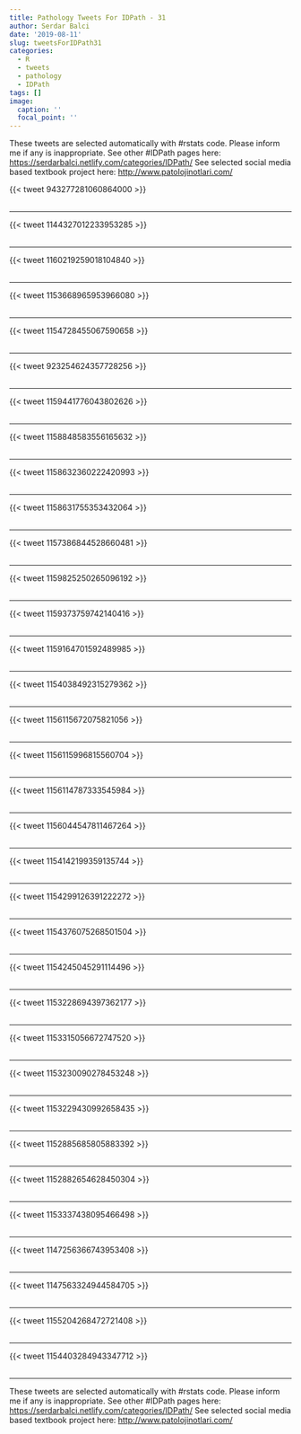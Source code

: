 ```yaml
---
title: Pathology Tweets For IDPath - 31
author: Serdar Balci
date: '2019-08-11'
slug: tweetsForIDPath31
categories:
  - R
  - tweets
  - pathology
  - IDPath
tags: []
image:
  caption: ''
  focal_point: ''
---
```



These tweets are selected automatically with #rstats code. Please inform me if any is inappropriate.
See other #IDPath pages here: https://serdarbalci.netlify.com/categories/IDPath/ 
See selected social media based textbook project here: http://www.patolojinotlari.com/

{{< tweet 943277281060864000 >}}
<br>
<br>
<hr>
{{< tweet 1144327012233953285 >}}
<br>
<br>
<hr>
{{< tweet 1160219259018104840 >}}
<br>
<br>
<hr>
{{< tweet 1153668965953966080 >}}
<br>
<br>
<hr>
{{< tweet 1154728455067590658 >}}
<br>
<br>
<hr>
{{< tweet 923254624357728256 >}}
<br>
<br>
<hr>
{{< tweet 1159441776043802626 >}}
<br>
<br>
<hr>
{{< tweet 1158848583556165632 >}}
<br>
<br>
<hr>
{{< tweet 1158632360222420993 >}}
<br>
<br>
<hr>
{{< tweet 1158631755353432064 >}}
<br>
<br>
<hr>
{{< tweet 1157386844528660481 >}}
<br>
<br>
<hr>
{{< tweet 1159825250265096192 >}}
<br>
<br>
<hr>
{{< tweet 1159373759742140416 >}}
<br>
<br>
<hr>
{{< tweet 1159164701592489985 >}}
<br>
<br>
<hr>
{{< tweet 1154038492315279362 >}}
<br>
<br>
<hr>
{{< tweet 1156115672075821056 >}}
<br>
<br>
<hr>
{{< tweet 1156115996815560704 >}}
<br>
<br>
<hr>
{{< tweet 1156114787333545984 >}}
<br>
<br>
<hr>
{{< tweet 1156044547811467264 >}}
<br>
<br>
<hr>
{{< tweet 1154142199359135744 >}}
<br>
<br>
<hr>
{{< tweet 1154299126391222272 >}}
<br>
<br>
<hr>
{{< tweet 1154376075268501504 >}}
<br>
<br>
<hr>
{{< tweet 1154245045291114496 >}}
<br>
<br>
<hr>
{{< tweet 1153228694397362177 >}}
<br>
<br>
<hr>
{{< tweet 1153315056672747520 >}}
<br>
<br>
<hr>
{{< tweet 1153230090278453248 >}}
<br>
<br>
<hr>
{{< tweet 1153229430992658435 >}}
<br>
<br>
<hr>
{{< tweet 1152885685805883392 >}}
<br>
<br>
<hr>
{{< tweet 1152882654628450304 >}}
<br>
<br>
<hr>
{{< tweet 1153337438095466498 >}}
<br>
<br>
<hr>
{{< tweet 1147256366743953408 >}}
<br>
<br>
<hr>
{{< tweet 1147563324944584705 >}}
<br>
<br>
<hr>
{{< tweet 1155204268472721408 >}}
<br>
<br>
<hr>
{{< tweet 1154403284943347712 >}}
<br>
<br>
<hr>


These tweets are selected automatically with #rstats code. Please inform me if any is inappropriate.
See other #IDPath pages here: https://serdarbalci.netlify.com/categories/IDPath/ 
See selected social media based textbook project here: http://www.patolojinotlari.com/
